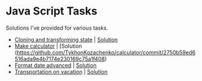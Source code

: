 # Java Script Tasks
Solutions I've provided for various tasks.

- [Cloning and transforming state](https://github.com/TykhonKozachenko/stateful-clones/blob/develop/readme.md) | [Solution](https://github.com/TykhonKozachenko/stateful-clones/commit/83afcaa5bacced86c0d5aeede7b42e3e285a4846)
- [Make calculator](https://github.com/TykhonKozachenko/calculator/blob/develop/readme.md) | [Solution (https://github.com/TykhonKozachenko/calculator/commit/2750b59ed6516ada9e4b7174e230169c75a1f408)
- [Format date advanced](https://github.com/TykhonKozachenko/format-date/blob/develop/readme.md) | [Solution](https://github.com/TykhonKozachenko/format-date/commit/fcad1c43059ce41563139565412d1acc4bc46d6a)
- [Transportation on vacation](https://github.com/TykhonKozachenko/transportation-on-vacation/blob/develop/readme.md) | [Solution](https://github.com/TykhonKozachenko/transportation-on-vacation/commit/2145c0c3a27d7eaa15d1847a763329db61563428)
